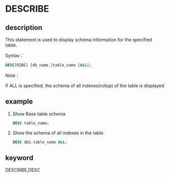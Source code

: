 # DESCRIBE

## description

This statement is used to display schema information for the specified table.

Syntax：

```sql
DESC[RIBE] [db_name.]table_name [ALL];
```

Note：

If ALL is specified, the schema of all indexes(rollup) of the table is displayed

## example

1. Show Base table schema

    ```sql
    DESC table_name;
    ```

2. Show the schema of all indexes in the table

    ```sql
    DESC db1.table_name ALL;
    ```

## keyword

DESCRIBE,DESC
